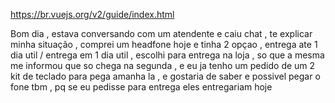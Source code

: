 https://br.vuejs.org/v2/guide/index.html


Bom dia , estava conversando com um atendente e caiu chat , te explicar minha situação , comprei um headfone hoje e tinha 2 opçao , entrega ate 1 dia util / entrega em 1 dia util , escolhi para entrega na loja , so que a mesma me informou que so chega na segunda , e eu ja tenho um pedido de um 2 kit de teclado para pega amanha la , e gostaria de saber e possivel pegar o fone tbm , pq se eu pedisse para entrega eles entregariam hoje